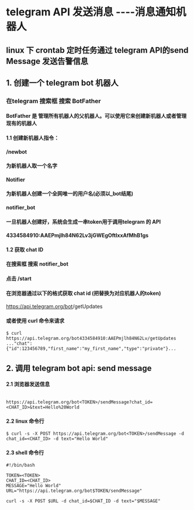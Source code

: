 # telegram API 发送消息 ----消息通知机器人

## linux 下 crontab 定时任务通过 telegram API的send Message 发送告警信息

## 1. 创建一个 telegram bot 机器人

### 在telegram 搜索框 搜索  BotFather

#### BotFather 是 管理所有机器人的父机器人。可以使用它来创建新机器人或者管理现有的机器人

#### 1.1 创建新机器人指令：

#### /newbot

#### 为新机器人取一个名字

#### Notifier

#### 为新机器人创建一个全网唯一的用户名(必须以_bot结尾)

#### notifier_bot

#### 一旦机器人创建好，系统会生成一串token用于调用telegram 的 API

#### 4334584910:AAEPmjlh84N62Lv3jGWEgOftlxxAfMhB1gs

#### 1.2 获取 chat ID

#### 在搜索框 搜索 notifier_bot

#### 点击 /start


#### 在浏览器通过以下的格式获取 chat id (把<TOKEN>替换为对应机器人的token)

https://api.telegram.org/bot<TOKEN>/getUpdates


#### 或者使用 curl 命令来请求

```shell
$ curl https://api.telegram.org/bot4334584910:AAEPmjlh84N62Lv/getUpdates
..."chat":{"id":123456789,"first_name":"my_first_name","type":"private"}...

```

## 2. 调用 telegram bot api: send message

#### 2.1 浏览器发送信息

```shell

https://api.telegram.org/bot<TOKEN>/sendMessage?chat_id=<CHAT_ID>&text=Hello%20World

```

#### 2.2 linux 命令行

```shell
$ curl -s -X POST https://api.telegram.org/bot<TOKEN>/sendMessage -d chat_id=<CHAT_ID> -d text="Hello World"

```

#### 2.3 shell 命令行

```shell
#!/bin/bash

TOKEN=<TOKEN>
CHAT_ID=<CHAT_ID>
MESSAGE="Hello World"
URL="https://api.telegram.org/bot$TOKEN/sendMessage"

curl -s -X POST $URL -d chat_id=$CHAT_ID -d text="$MESSAGE"
```















